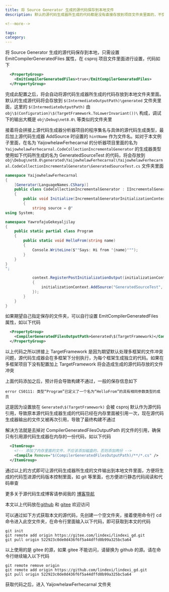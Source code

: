 ```yaml
---
title: 将 Source Generator 生成的源代码保存到本地文件
description: 默认的源代码生成器所生成的代码都是没有直接存放到项目文件夹里面的，不受源代码管理工具管理，对使用方的开发者来说很难直接阅读或查找到 Source Generator 生成的源代码。本文将和大家介绍如何使用 EmitCompilerGeneratedFiles 属性配置将生成的代码保存到本地文件

<!--more-->

tags: 
category: 
---
```


<!-- CreateTime:2024/2/7 9:56:37 -->
<!-- 发布 -->
<!-- 博客 -->

将 Source Generator 生成的源代码保存到本地，只需设置 EmitCompilerGeneratedFiles 属性，在 csproj 项目文件里面进行设置，代码如下

```xml
  <PropertyGroup>
    <EmitCompilerGeneratedFiles>true</EmitCompilerGeneratedFiles>
  </PropertyGroup>
```

完成此配置之后，将会自动将源代码生成器所生成的代码存放到本地文件夹里面。默认的生成源代码将会存放到 `$(IntermediateOutputPath)\generated` 文件夹里面，这里的 `$(IntermediateOutputPath)` 由 `obj\$(Configuration)\$(TargetFramework.ToLowerInvariant())\` 构成，调试下的输出大概是 `obj\Debug\net8.0\` 等类似的文件夹里

接着将会拼接上源代码生成器分析器项目的程序集名与具体的源代码生成类型，最后加上源代码生成器 AddSource 时设置的 `hintName` 作为文件名。如对于本文例子里面，在名为 YaijowhelawFerhecarnal 的分析器项目里面的名为 `YaijowhelawFerhecarnal.CodeCollectionIncrementalGenerator` 的生成器类型使用如下代码所生成的名为 GeneratedSourceTest 的代码，将会存放到 `obj\Debug\net8.0\generated\YaijowhelawFerhecarnal\YaijowhelawFerhecarnal.CodeCollectionIncrementalGenerator\GeneratedSourceTest.cs` 文件夹里面

```csharp
namespace YaijowhelawFerhecarnal
{
    [Generator(LanguageNames.CSharp)]
    public class CodeCollectionIncrementalGenerator : IIncrementalGenerator
    {
        public void Initialize(IncrementalGeneratorInitializationContext context)
        {
            string source = @"
using System;

namespace YawrofajuGekeyaljilay
{
    public static partial class Program
    {
        public static void HelloFrom(string name)
        {
            Console.WriteLine($""Says: Hi from '{name}'"");
        }
    }
}
";

            context.RegisterPostInitializationOutput(initializationContext =>
            {
                initializationContext.AddSource("GeneratedSourceTest", source);
            });
        }
    }
}
```

如果期望自己指定保存的文件夹，可以自行设置 EmitCompilerGeneratedFiles 属性，如以下代码

```xml
  <PropertyGroup>
    <CompilerGeneratedFilesOutputPath>Generated\$(TargetFramework)</CompilerGeneratedFilesOutputPath>
  </PropertyGroup>
```

以上代码之所以拼接上 TargetFramework 是因为期望默认处理多框架的文件冲突问题，源代码生成器会在多框架下分别执行，为每个框架生成独立的代码。如果在多框架项目下没有配置加上 TargetFramework 将会造成生成的源代码存放的文件冲突

上面代码添加之后，预计将会导致构建不通过，一般的保存信息如下

```
error CS0111: 类型“Program”已定义了一个名为“HelloFrom”的具有相同参数类型的成员
```

这是因为设置放在 `Generated\$(TargetFramework)` 会被 csproj 默认作为源代码引用，导致原本源代码生成器生成的代码已经在内存里面被引用一次，现在源代码生成器输出的文件又被再次引用，导致了最终构建不通过

解决方法就是去掉对 CompilerGeneratedFilesOutputPath 的文件的引用，确保只有引用源代码生成器在内存的一份代码，如以下代码

```xml
  <ItemGroup>
    <!-- 添加了内存里面的文件，不应该添加磁盘的，否则添加两份 -->
    <Compile Remove="$(CompilerGeneratedFilesOutputPath)/**/*.cs" />
  </ItemGroup>
```

通过以上的方式即可让源代码生成器所生成的文件输出到本地文件里面，方便将生成的代码签进源代码版本控制里面，如 git 等里面，也方便进行静态代码阅读和代码审查

更多关于源代码生成博客请参阅我的 [博客导航](https://blog.lindexi.com/post/%E5%8D%9A%E5%AE%A2%E5%AF%BC%E8%88%AA.html )

本文以上代码放在[github](https://github.com/lindexi/lindexi_gd/tree/522923c0de0d436f6f5a44dffd0b99a325bc5a64/YaijowhelawFerhecarnal) 和 [gitee](https://gitee.com/lindexi/lindexi_gd/tree/522923c0de0d436f6f5a44dffd0b99a325bc5a64/YaijowhelawFerhecarnal) 欢迎访问

可以通过如下方式获取本文的源代码，先创建一个空文件夹，接着使用命令行 cd 命令进入此空文件夹，在命令行里面输入以下代码，即可获取到本文的代码

```
git init
git remote add origin https://gitee.com/lindexi/lindexi_gd.git
git pull origin 522923c0de0d436f6f5a44dffd0b99a325bc5a64
```

以上使用的是 gitee 的源，如果 gitee 不能访问，请替换为 github 的源。请在命令行继续输入以下代码

```
git remote remove origin
git remote add origin https://github.com/lindexi/lindexi_gd.git
git pull origin 522923c0de0d436f6f5a44dffd0b99a325bc5a64
```

获取代码之后，进入 YaijowhelawFerhecarnal 文件夹
